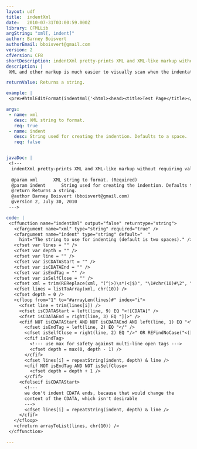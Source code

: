 ```yaml
---
layout: udf
title:  indentXml
date:   2010-07-31T03:00:59.000Z
library: CFMLLib
argString: "xml[, indent]"
author: Barney Boisvert
authorEmail: bboisvert@gmail.com
version: 2
cfVersion: CF8
shortDescription: indentXml pretty-prints XML and XML-like markup without requiring valid XML.
description: |
 XML and other markup is much easier to visually scan when the indentation is carefully balanced.  This UDF will reformat markup into properly indented lines.  Unlike most XML pretty-printers, however, it doesn't NOT use XSLT, just simple string manipulation.  This allows it to format pretty much any XML-like markup, well-formed or not.  Non-well-formed markup might not be perfectly indented (e.g. a non-closed BR tag will offset following tags by one stop), but it will at least be indented in a useful fashion.

returnValue: Returns a string.

example: |
 <pre>#htmlEditFormat(indentXml('<html><head><title>Test Page</title></head><body><h1>Hello!</h1></body></html>'))#</pre>

args:
 - name: xml
   desc: XML string to format.
   req: true
 - name: indent
   desc: String used for creating the indention. Defaults to a space.
   req: false


javaDoc: |
 <!---
  indentXml pretty-prints XML and XML-like markup without requiring valid XML.
  
  @param xml      XML string to format. (Required)
  @param indent      String used for creating the indention. Defaults to a space. (Optional)
  @return Returns a string. 
  @author Barney Boisvert (bboisvert@gmail.com) 
  @version 2, July 30, 2010 
 --->

code: |
 <cffunction name="indentXml" output="false" returntype="string">
   <cfargument name="xml" type="string" required="true" />
   <cfargument name="indent" type="string" default="  "
     hint="The string to use for indenting (default is two spaces)." />
   <cfset var lines = "" />
   <cfset var depth = "" />
   <cfset var line = "" />
   <cfset var isCDATAStart = "" />
   <cfset var isCDATAEnd = "" />
   <cfset var isEndTag = "" />
   <cfset var isSelfClose = "" />
   <cfset xml = trim(REReplace(xml, "(^|>)\s*(<|$)", "\1#chr(10)#\2", "all")) />
   <cfset lines = listToArray(xml, chr(10)) />
   <cfset depth = 0 />
   <cfloop from="1" to="#arrayLen(lines)#" index="i">
     <cfset line = trim(lines[i]) />
     <cfset isCDATAStart = left(line, 9) EQ "<![CDATA[" />
     <cfset isCDATAEnd = right(line, 3) EQ "]]>" />
     <cfif NOT isCDATAStart AND NOT isCDATAEnd AND left(line, 1) EQ "<" AND right(line, 1) EQ ">">
       <cfset isEndTag = left(line, 2) EQ "</" />
       <cfset isSelfClose = right(line, 2) EQ "/>" OR REFindNoCase("<([a-z0-9_-]*).*</\1>", line) />
       <cfif isEndTag>
         <!--- use max for safety against multi-line open tags --->
         <cfset depth = max(0, depth - 1) />
       </cfif>
       <cfset lines[i] = repeatString(indent, depth) & line />
       <cfif NOT isEndTag AND NOT isSelfClose>
         <cfset depth = depth + 1 />
       </cfif>
     <cfelseif isCDATAStart>
       <!---
       we don't indent CDATA ends, because that would change the
       content of the CDATA, which isn't desirable
       --->
       <cfset lines[i] = repeatString(indent, depth) & line />
     </cfif>
   </cfloop>
   <cfreturn arrayToList(lines, chr(10)) />
 </cffunction>

---
```


